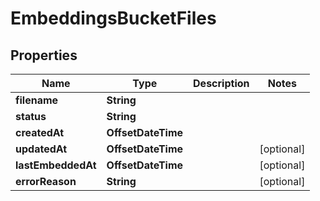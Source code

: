 

# EmbeddingsBucketFiles


## Properties

| Name | Type | Description | Notes |
|------------ | ------------- | ------------- | -------------|
|**filename** | **String** |  |  |
|**status** | **String** |  |  |
|**createdAt** | **OffsetDateTime** |  |  |
|**updatedAt** | **OffsetDateTime** |  |  [optional] |
|**lastEmbeddedAt** | **OffsetDateTime** |  |  [optional] |
|**errorReason** | **String** |  |  [optional] |



